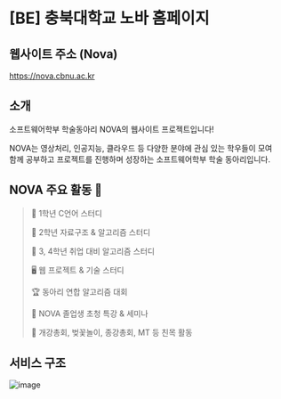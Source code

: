 # [BE] 충북대학교 노바 홈페이지

## 웹사이트 주소 (Nova)
  https://nova.cbnu.ac.kr


## 소개
  소프트웨어학부 학술동아리 NOVA의 웹사이트 프로젝트입니다!

  NOVA는 영상처리, 인공지능, 클라우드 등 다양한 분야에 관심 있는 학우들이 모여  
  함께 공부하고 프로젝트를 진행하며 성장하는 소프트웨어학부 학술 동아리입니다.


## NOVA 주요 활동 🌟

  >📘 1학년 C언어 스터디
  >
  >📗 2학년 자료구조 & 알고리즘 스터디
  >
  >📙 3, 4학년 취업 대비 알고리즘 스터디
  >
  > 🖥 웹 프로젝트 & 기술 스터디
  >
  >🏆 동아리 연합 알고리즘 대회
  >
  >🎤 NOVA 졸업생 초청 특강 & 세미나
  >
  >🌸 개강총회, 벚꽃놀이, 종강총회, MT 등 친목 활동

## 서비스 구조
![image](https://github.com/user-attachments/assets/a07197ae-308d-478e-af21-ad156f758194)

